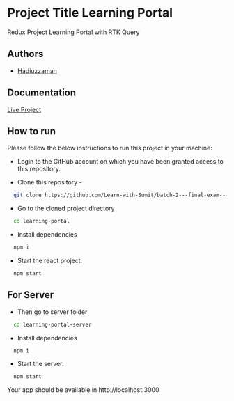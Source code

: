 # Project Title Learning Portal

Redux Project Learning Portal with RTK Query

## Authors

- [Hadiuzzaman](https://www.github.com/HadiAnik)

## Documentation

[Live Project](https://inquisitive-starburst-a7efc5.netlify.app/)

## How to run

Please follow the below instructions to run this project in your machine:

- Login to the GitHub account on which you have been granted access to this repository.

- Clone this repository -

```bash
  git clone https://github.com/Learn-with-Sumit/batch-2---final-exam---edtech-platform-HadiAnik.git
```

- Go to the cloned project directory

```bash
  cd learning-portal
```

- Install dependencies

```bash
  npm i
```

- Start the react project.

```bash
  npm start
```

## For Server

- Then go to server folder

```bash
  cd learning-portal-server
```

- Install dependencies

```bash
  npm i
```

- Start the server.

```bash
  npm start
```

Your app should be available in http://localhost:3000
